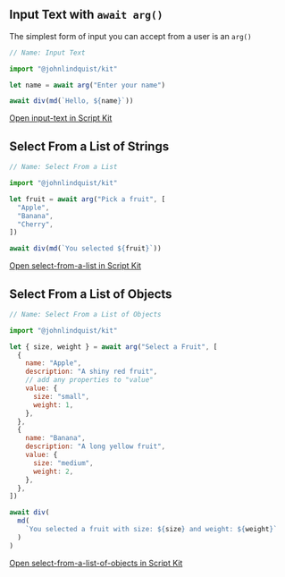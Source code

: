 <meta url="https://github.com/johnlindquist/kit/discussions/819">
<meta id="D_kwDOEu7MBc4AP-jk">
<meta sectionId="1">
<meta title="Text Input">
<meta section="Essentials">
<meta i="1">    
<meta path="docs/receive-text-input">

## Input Text with `await arg()`

The simplest form of input you can accept from a user is an `arg()`

```js
// Name: Input Text

import "@johnlindquist/kit"

let name = await arg("Enter your name")

await div(md(`Hello, ${name}`))
```

[Open input-text in Script Kit](https://scriptkit.com/api/new?name=input-text&url=https://gist.githubusercontent.com/johnlindquist/af8883b05ae34055fff79ec8556e007d/raw/bb5d116f831d3124081867e83710a07e39bf41cd/input-text.js")

## Select From a List of Strings

```js
// Name: Select From a List

import "@johnlindquist/kit"

let fruit = await arg("Pick a fruit", [
  "Apple",
  "Banana",
  "Cherry",
])

await div(md(`You selected ${fruit}`))
```

[Open select-from-a-list in Script Kit](https://scriptkit.com/api/new?name=select-from-a-list&url=https://gist.githubusercontent.com/johnlindquist/a53ebfe6372eb3ad3aade06e2d11ef51/raw/b1939b6cceb669f2bbaeec5e6b3af2549994e214/select-from-a-list.js")

## Select From a List of Objects

```js
// Name: Select From a List of Objects

import "@johnlindquist/kit"

let { size, weight } = await arg("Select a Fruit", [
  {
    name: "Apple",
    description: "A shiny red fruit",
    // add any properties to "value"
    value: {
      size: "small",
      weight: 1,
    },
  },
  {
    name: "Banana",
    description: "A long yellow fruit",
    value: {
      size: "medium",
      weight: 2,
    },
  },
])

await div(
  md(
    `You selected a fruit with size: ${size} and weight: ${weight}`
  )
)
```

[Open select-from-a-list-of-objects in Script Kit](https://scriptkit.com/api/new?name=select-from-a-list-of-objects&url=https://gist.githubusercontent.com/johnlindquist/1643c1f34cc146e19c01b5144c542b6f/raw/ac3a2bc71c27d1ee58cf83394c8755a005d2a567/select-from-a-list-of-objects.js")
